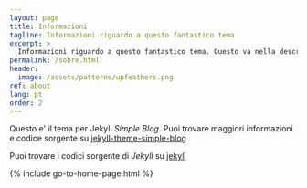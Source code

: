 ```yaml
---
layout: page
title: Informazioni
tagline: Informazioni riguardo a questo fantastico tema
excerpt: >
  Informazioni riguardo a questo fantastico tema. Questo va nella descrizione SEO!
permalink: /sobre.html
header:
  image: /assets/patterns/upfeathers.png
ref: about
lang: pt
order: 2
---
```


Questo e' il tema per Jekyll _Simple Blog_. Puoi trovare maggiori informazioni e codice sorgente su [jekyll-theme-simple-blog](https://github.com/lorepirri/jekyll-theme-simple-blog)

Puoi trovare i codici sorgente di _Jekyll_ su [jekyll](https://github.com/jekyll/jekyll)

{% include go-to-home-page.html %}
